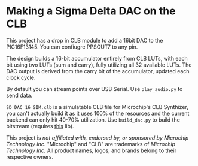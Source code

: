 # Making a Sigma Delta DAC on the CLB

This project has a drop in CLB module to add a 16bit DAC to the PIC16F13145. You can confiugre PPSOUT7 to any pin.

The design builds a 16-bit accumulator entirely from CLB LUTs, with each bit using two LUTs (sum and carry), fully utilizing all 32 available LUTs. The DAC output is derived from the carry bit of the accumulator, updated each clock cycle.

By default you can stream points over USB Serial. Use `play_audio.py` to send data.

`SD_DAC_16_SIM.clb` is a simulatable CLB file for Microchip's CLB Synthizer, you can't actually build it as it uses 100% of the resources and the current backend can only hit 40-70% utilization. Use `build_dac.py` to build the bitstream (requires [this](https://github.com/ferret-guy/CLB-Bitstream-Tools) lib).

This project is *not affiliated with, endorsed by, or sponsored by Microchip Technology Inc.*
"Microchip" and "CLB" are trademarks of *Microchip Technology Inc.*
All product names, logos, and brands belong to their respective owners.

